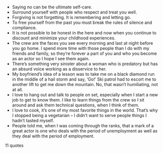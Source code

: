  - Saying no can be the ultimate self-care.
 - Surround yourself with people who respect and treat you well.
 - Forgiving is not forgetting. It is remembering and letting go.
 - To free yourself from the past you must break the rules of silence and compliance.
 - It is not possible to be honest in the here and now when you continue to discount and minimize your childhood experiences.
 - The crew are the faces you see every morning and last at night before you go home. I spend more time with those people than I do with my friends and family, so they’re forever a part of you and who you become as an actor so I hope I see them again.
 - There’s something very sinister about a woman who is predatory but has an absurd voice working as a disservice to her.
 - My boyfriend’s idea of a lesson was to take me on a black diamond run in the middle of a hail storm and say, ‘Go!’ Ski patrol had to escort me to another lift to get me down the mountain. No, that wasn’t humiliating, not at all.
 - I love to hang out and talk to people on set, especially when I start a new job to get to know them. I like to learn things from the crew so I sit around and ask them technical questions, when I think of them.
 - I love to cook, it’s one of my most favorite things in the world. That’s why I stopped being a vegetarian – I didn’t want to serve people things I hadn’t tasted myself.
 - People told me, when I was coming through the ranks, that a mark of a great actor is one who deals with the period of unemployment as well as they deal with the period of employment.

11 quotes